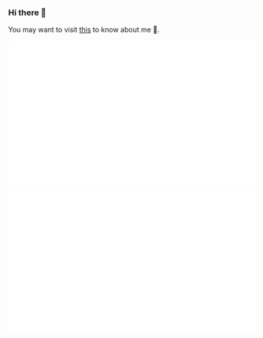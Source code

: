 ### Hi there 👋
You may want to visit [this](https://kganeshchandan.github.io/) to know about me 💬.

![](https://github.com/kganeshchandan/github-stats/blob/master/generated/overview.svg)
![](https://github.com/kganeshchandan/github-stats/blob/master/generated/languages.svg)

<!--
![](https://github.com/username/github-stats/blob/master/generated/languages.svg)
**kganeshchandan/kganeshchandan** is a ✨ _special_ ✨ repository because its `README.md` (this file) appears on your GitHub profile.

Here are some ideas to get you started:

- 🔭 I’m currently working on ...
- 🌱 I’m currently learning ...
- 👯 I’m looking to collaborate on ...
- 🤔 I’m looking for help with ...
- 💬 Ask me about ...
- 📫 How to reach me: ...
- 😄 Pronouns: ...
- ⚡ Fun fact: ...
-->
